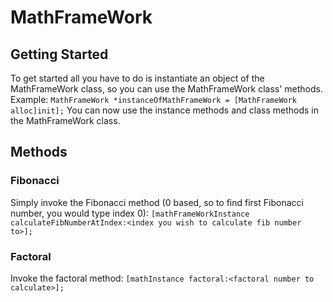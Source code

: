 MathFrameWork
=========
## Getting Started
To get started all you have to do is instantiate an object of the MathFrameWork class, so you can use the MathFrameWork class' methods.
Example: `MathFrameWork *instanceOfMathFrameWork = [MathFrameWork alloc]init];`
You can now use the instance methods and class methods in the MathFrameWork class.

## Methods
### Fibonacci
Simply invoke the Fibonacci method (0 based, so to find first Fibonacci number, you would type index 0):
`[mathFrameWorkInstance calculateFibNumberAtIndex:<index you wish to calculate fib number to>];`

### Factoral
Invoke the factoral method:
`[mathInstance factoral:<factoral number to calculate>];`
